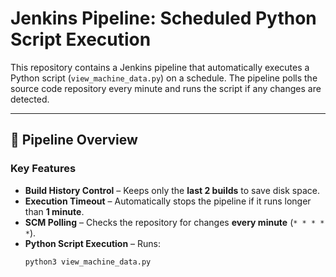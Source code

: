 # Jenkins Pipeline: Scheduled Python Script Execution

This repository contains a Jenkins pipeline that automatically executes a Python script (`view_machine_data.py`) on a schedule. The pipeline polls the source code repository every minute and runs the script if any changes are detected.

---

## 📜 Pipeline Overview

### **Key Features**
- **Build History Control** – Keeps only the **last 2 builds** to save disk space.
- **Execution Timeout** – Automatically stops the pipeline if it runs longer than **1 minute**.
- **SCM Polling** – Checks the repository for changes **every minute** (`* * * * *`).
- **Python Script Execution** – Runs:
  ```bash
  python3 view_machine_data.py
